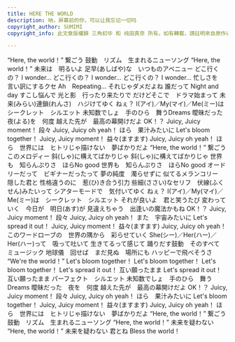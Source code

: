 ```yaml
---
title: HERE THE WORLD
description: 呐，屏幕前的你，可以让我忘记一切吗
copyright_author: SUMIMI
copyright_info: 此文章版權歸 三角初华 和 纯田真奈 所有，如有轉載，請註明來自原作者

---
```


“Here, the world！” 繋ごう
鼓動　リズム　生まれるニューソング
“Here, the world！” 未来は　明るいよ
足早(あしばや)な　いつものアベニュー
どこ行くの？ I wonder...
どこ行くの？ I wonder...
どこ行くの？ I wonder...
忙しさを　言い訳にするクセ
Ah　Repeating... それじゃダメだよね
誰だって Night and day すこし悩んで
光と影　行ったり来たりで
だけどそこで　ドラマ始まって
未来(みらい)連鎖(れんさ)　ハジけてゆく
ねぇ？ I(アイ)／My(マイ)／Me(ミー)は　シークレット　シルエット
未知数でしょ　手のひら　舞うDreams
曖昧だった　夜(よる)を　何度
越えた先が　最高の幕開けだよ OK！？
Juicy, Juicy moment！ 段々 Juicy, Juicy oh yeah！
ほら　果汁みたいに Let's bloom together！
Juicy, Juicy moment！ 益々(ますます) Juicy, Juicy oh yeah！
ほら　世界には　ヒトリじゃ描けない　夢ばかりだよ
“Here, the world！” 繋ごう　このメロディー
斜(しゃ)に構えてばかりじゃ
斜(しゃ)に構えてばかりじゃ
世界も　知らんぷりさ　ほらNo good
世界も　知らんぷりさ　ほらNo good
オードリーだって　ビギナーだったって
夢の純度　濁らせずに
似てるメランコリー　隠した君と
性格違うのに　惹(ひ)き合う引力
些細(ささい)なセリフ　伏線(ふくせん)みたいって
シアターモードで　気付いてゆく
ねぇ？ I(アイ)／My(マイ)／Me(ミー)は　シークレット　シルエット
それが良いよ　君と笑うたび
変わっていく　今日が　明日(あす)が
見違えちゃう　出逢いの魔法かもね OK！？
Juicy, Juicy moment！ 段々 Juicy, Juicy oh yeah！
また　宇宙みたいに Let's spread it out！
Juicy, Juicy moment！ 益々(ますます) Juicy, Juicy oh yeah！
このワードローブの　世界の隅から　彩らせていく
She(シー)／Her(ハー)／Her(ハー)って　吸って吐いて
生きてるって感じて
踊りだす鼓動　そのすべて　ミュージック
地球儀　回せば　まだ見ぬ　場所にも
ハッピーで飛べそうさ “We're the world！”
Let's bloom together！
Let's bloom together！
Let's bloom together！
Let's spread it out！ 互い願ったまま
Let's spread it out！ 互い願ったまま
パーフェクト　シルエット
未知数でしょ　手のひら　舞うDreams
曖昧だった　夜を　何度
越えた先が　最高の幕開けだよ OK！？
Juicy, Juicy moment！ 段々 Juicy, Juicy oh yeah！
ほら　果汁みたいに Let's bloom together！
Juicy, Juicy moment！ 益々(ますます) Juicy, Juicy oh yeah！
ほら　世界には　ヒトリじゃ描けない　夢ばかりだよ
“Here, the world！” 繋ごう
鼓動　リズム　生まれるニューソング
“Here, the world！” 未来を疑わない
“Here, the world！” 未来を疑わない
君とね Bless the world！
